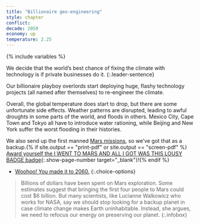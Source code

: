 ```yaml
---
title: "Billionaire geo-engineering"
style: chapter
conflict: 
decade: 2050
economy: up 
temperature: 2.25
---
```


{% include variables %}

We decide that the world’s best chance of fixing the climate with technology is if private businesses do it.
{:.leader-sentence}

Our billionaire playboy overlords start deploying huge, flashy technology projects (all named after themselves) to re-engineer the climate.

Overall, the global temperature does start to drop, but there are some unfortunate side effects. Weather patterns are disrupted, leading to awful droughts in some parts of the world, and floods in others. Mexico City, Cape Town and Tokyo all have to introduce water rationing, while Beijing and New York suffer the worst flooding in their histories.

We also send up the first manned [Mars missions](#infobox), so we’ve got that as a backup.{% if site.output == "print-pdf" or site.output == "screen-pdf" %} [Award yourself the I WENT TO MARS AND ALL I GOT WAS THIS LOUSY BADGE badge](endmatter_shiny-badges.html){:.show-page-number target="_blank"}!{% endif %}

- [Woohoo! You made it to 2060.](part-page_2060-billionaire-saviours.html)
{:.choice-options}

> Billions of dollars have been spent on Mars exploration. Some estimates suggest that bringing the first four people to Mars could cost $6&nbsp;billion. But many scientists, like Lucianne Walkowicz who works for NASA, say we should stop looking for a backup planet in case climate change makes Earth uninhabitable. Instead, she argues, we need to refocus our energy on preserving our planet.
{:.infobox}
